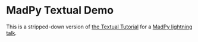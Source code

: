 # MadPy Textual Demo

This is a stripped-down version of [the Textual Tutorial](https://textual.textualize.io/tutorial/)
for a [MadPy lightning talk](https://madpy.com/meetups/2023/1/12/20230112-lightning-talks/).
